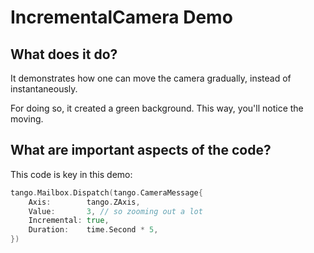 # IncrementalCamera Demo

## What does it do?
It demonstrates how one can move the camera gradually, instead of instantaneously. 

For doing so, it created a green background. This way, you'll notice the moving.  

## What are important aspects of the code?
This code is key in this demo:

```go
tango.Mailbox.Dispatch(tango.CameraMessage{
    Axis:        tango.ZAxis,
    Value:       3, // so zooming out a lot
    Incremental: true,
    Duration:    time.Second * 5,
})
```